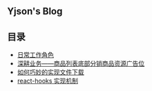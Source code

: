 ## Yjson's Blog

## 目录

* [日常工作角色](./docs/日常工作角色.md)
* [深耕业务——商品列表底部分销商品资源广告位](./docs/深耕业务——商品列表底部分销商品资源广告位.md)
* [如何巧妙的实现文件下载](./docs/如何巧妙是实现文件下载.md)
* [react-hooks 实现机制](./docs/react-hooks实现机制.md)


